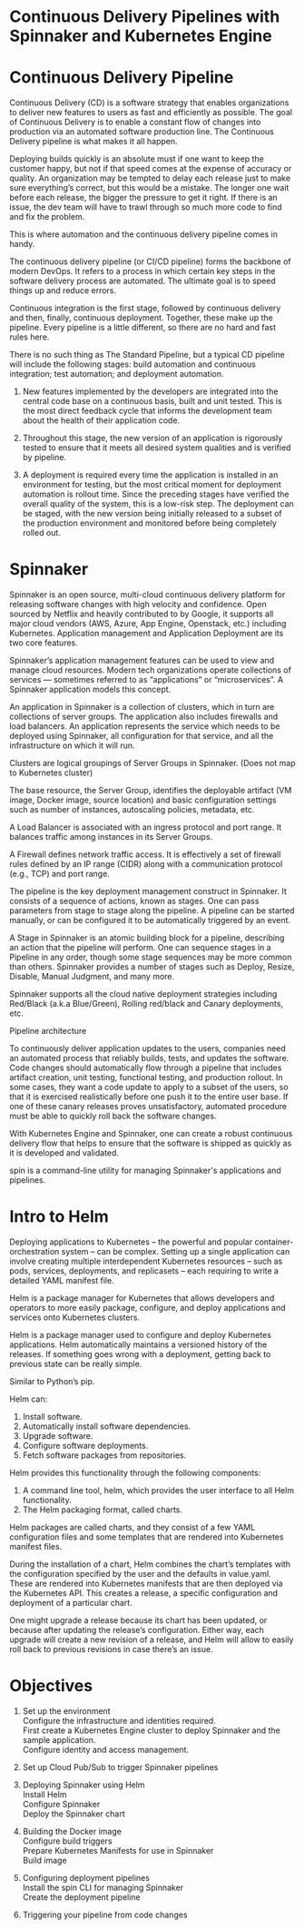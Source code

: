 # Continuous Delivery Pipelines with Spinnaker and Kubernetes Engine


# Continuous Delivery Pipeline

Continuous Delivery (CD) is a software strategy that enables organizations to deliver new features to users as fast and efficiently as possible. 
The goal of Continuous Delivery is to enable a constant flow of changes into production via an automated software production line. 
The Continuous Delivery pipeline is what makes it all happen.

Deploying builds quickly is an absolute must if one want to keep the customer happy, but not if that speed comes at the expense of accuracy or quality. 
An organization may be tempted to delay each release just to make sure everything’s correct, but this would be a mistake.
The longer one wait before each release, the bigger the pressure to get it right.
If there is an issue, the dev team will have to trawl through so much more code to find and fix the problem.

This is where automation and the continuous delivery pipeline comes in handy.

The continuous delivery pipeline (or CI/CD pipeline) forms the backbone of modern DevOps.
It refers to a process in which certain key steps in the software delivery process are automated. The ultimate goal is to speed things up and reduce errors.

Continuous integration is the first stage, followed by continuous delivery and then, finally, continuous deployment. Together, these make up the pipeline.
Every pipeline is a little different, so there are no hard and fast rules here. 

There is no such thing as The Standard Pipeline, 
but a typical CD pipeline will include the following stages: build automation and continuous integration; test automation; and deployment automation.

1. New features implemented by the developers are integrated into the central code base on a continuous basis, built and unit tested. 
   This is the most direct feedback cycle that informs the development team about the health of their application code.
   
2. Throughout this stage, the new version of an application is rigorously tested to ensure that it meets all desired system qualities and is verified by pipeline.
 
3. A deployment is required every time the application is installed in an environment for testing, but the most critical moment for deployment automation is rollout time.
   Since the preceding stages have verified the overall quality of the system, this is a low-risk step. The deployment can be staged,
   with the new version being initially released to a subset of the production environment and monitored before being completely rolled out. 
   
# Spinnaker
   
Spinnaker is an open source, multi-cloud continuous delivery platform for releasing software changes with high velocity and confidence.
Open sourced by Netflix and heavily contributed to by Google, it supports all major cloud vendors (AWS, Azure, App Engine, Openstack, etc.) including Kubernetes.
Application management and Application Deployment are its two core features.

Spinnaker’s application management features can be used to view and manage cloud resources.
Modern tech organizations operate collections of services — sometimes referred to as “applications” or “microservices”. 
A Spinnaker application models this concept.


An application in Spinnaker is a collection of clusters, which in turn are collections of server groups. 
The application also includes firewalls and load balancers. 
An application represents the service which needs to be deployed using Spinnaker, all configuration for that service, and all the infrastructure on which it will run.

Clusters are logical groupings of Server Groups in Spinnaker. (Does not map to Kubernetes cluster)

The base resource, the Server Group, identifies the deployable artifact (VM image, Docker image, source location) 
and basic configuration settings such as number of instances, autoscaling policies, metadata, etc.

A Load Balancer is associated with an ingress protocol and port range. It balances traffic among instances in its Server Groups.

A Firewall defines network traffic access. 
It is effectively a set of firewall rules defined by an IP range (CIDR) along with a communication protocol (e.g., TCP) and port range.

The pipeline is the key deployment management construct in Spinnaker. 
It consists of a sequence of actions, known as stages. One can pass parameters from stage to stage along the pipeline.
A pipeline can be started manually, or can be configured it to be automatically triggered by an event.

A Stage in Spinnaker is an atomic building block for a pipeline, describing an action that the pipeline will perform. 
One can sequence stages in a Pipeline in any order, though some stage sequences may be more common than others. 
Spinnaker provides a number of stages such as Deploy, Resize, Disable, Manual Judgment, and many more. 

Spinnaker supports all the cloud native deployment strategies including Red/Black (a.k.a Blue/Green), Rolling red/black and Canary deployments, etc.

Pipeline architecture

To continuously deliver application updates to the users, companies need an automated process that reliably builds, tests, and updates the software. 
Code changes should automatically flow through a pipeline that includes artifact creation, unit testing, functional testing, and production rollout. 
In some cases, they want a code update to apply to a subset of the users, so that it is exercised realistically before one push it to the entire user base. 
If one of these canary releases proves unsatisfactory, automated procedure must be able to quickly roll back the software changes.

With Kubernetes Engine and Spinnaker, 
one can create a robust continuous delivery flow that helps to ensure that the software is shipped as quickly as it is developed and validated. 

spin is a command-line utility for managing Spinnaker's applications and pipelines.

# Intro to Helm

Deploying applications to Kubernetes – the powerful and popular container-orchestration system – can be complex. 
Setting up a single application can involve creating multiple interdependent Kubernetes resources – such as pods, 
services, deployments, and replicasets – each requiring to write a detailed YAML manifest file.

Helm is a package manager for Kubernetes that allows developers and operators to more easily package, 
configure, and deploy applications and services onto Kubernetes clusters.

Helm is a package manager used to configure and deploy Kubernetes applications.
Helm automatically maintains a versioned history of the releases. If something goes wrong with a deployment, getting back to previous state can be really simple.

Similar to Python’s pip.

Helm can:

1. Install software.
2. Automatically install software dependencies.
3. Upgrade software.
4. Configure software deployments.
5. Fetch software packages from repositories.

Helm provides this functionality through the following components:

1. A command line tool, helm, which provides the user interface to all Helm functionality.
2. The Helm packaging format, called charts.

Helm packages are called charts, and they consist of a few YAML configuration files and some templates that are rendered into Kubernetes manifest files. 

During the installation of a chart, Helm combines the chart’s templates with the configuration specified by the user and the defaults in value.yaml. 
These are rendered into Kubernetes manifests that are then deployed via the Kubernetes API. 
This creates a release, a specific configuration and deployment of a particular chart.

One might upgrade a release because its chart has been updated, or because after updating the release’s configuration. 
Either way, each upgrade will create a new revision of a release, and Helm will allow to easily roll back to previous revisions in case there’s an issue.

# Objectives

1. Set up the environment                                                                                                                                       
   Configure the infrastructure and identities required.                                                                                                         
   First create a Kubernetes Engine cluster to deploy Spinnaker and the sample application.                                                                       
   Configure identity and access management.                                                                                                     
   
2. Set up Cloud Pub/Sub to trigger Spinnaker pipelines                                                                                   

3. Deploying Spinnaker using Helm                                                                                                       
   Install Helm                                                                                                                                     
   Configure Spinnaker                                                                                                            
   Deploy the Spinnaker chart                                                                                                    
   
4. Building the Docker image                                                                                                                               
   Configure build triggers                                                                                                                        
   Prepare Kubernetes Manifests for use in Spinnaker                                                                                                                       
   Build image                                                                                                  
   
5. Configuring deployment pipelines                                                                                                            
   Install the spin CLI for managing Spinnaker                                                                               
   Create the deployment pipeline                                                                                                 
   
6. Triggering your pipeline from code changes
  


   
